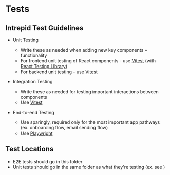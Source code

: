 # Tests

## Intrepid Test Guidelines

- Unit Testing
  - Write these as needed when adding new key components + functionality
  - For frontend unit testing of React components - use [Vitest](https://vitest.dev) (with [React Testing Library](https://testing-library.com/docs/react-testing-library/intro))
  - For backend unit testing - use [Vitest](https://vitest.dev)

- Integration Testing
  - Write these as needed for testing important interactions between components
  - Use [Vitest](https://vitest.dev)

- End-to-end Testing
  - Use sparingly, required only for the most important app pathways (ex. onboarding flow, email sending flow)
  - Use [Playwright](https://playwright.dev/)

## Test Locations

- E2E tests should go in this folder
- Unit tests should go in the same folder as what they're testing (ex. see )